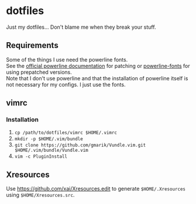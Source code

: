 # dotfiles
Just my dotfiles... Don't blame me when they break your stuff.

## Requirements
Some of the things I use need the powerline fonts.  
See the [official powerline documentation](https://powerline.readthedocs.org/en/master/installation.html#patched-fonts) for patching or [powerline-fonts](https://github.com/powerline/fonts) for using prepatched versions.  
Note that I don't use powerline and that the installation of powerline itself is not necessary for my configs. I just use the fonts.

## vimrc
### Installation
1. `cp /path/to/dotfiles/vimrc $HOME/.vimrc`
2. `mkdir -p $HOME/.vim/bundle`
3. `git clone https://github.com/gmarik/Vundle.vim.git $HOME/.vim/bundle/Vundle.vim`
4. `vim -c PluginInstall`

## Xresources
Use https://github.com/xai/Xresources.edit to generate `$HOME/.Xresources` using `$HOME/Xresources.src`.
